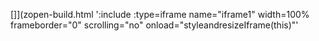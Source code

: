 <!-- Generated by /cicd/docupdate.sh -->
[]](zopen-build.html ':include :type=iframe name="iframe1" width=100% frameborder="0" scrolling="no" onload="styleandresizeIframe(this)"'
